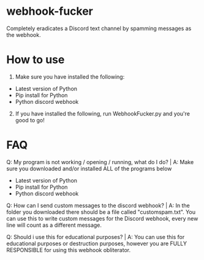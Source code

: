 # webhook-fucker
Completely eradicates a Discord text channel by spamming messages as the webhook.
# How to use
1. Make sure you have installed the following:
 - Latest version of Python
 - Pip install for Python
 - Python discord webhook
2. If you have installed the following, run WebhookFucker.py and you're good to go!
# FAQ
Q: My program is not working / opening / running, what do I do? | A: Make sure you downloaded and/or installed ALL of the programs below
 - Latest version of Python
 - Pip install for Python
 - Python discord webhook

Q: How can I send custom messages to the discord webhook? | A: In the folder you downloaded there should be a file called "customspam.txt".
You can use this to write custom messages for the Discord webhook, every new line will count as a different message.

Q: Should i use this for educational purposes? | A: You can use this for educational purposes or destruction purposes, however you are FULLY RESPONSIBLE for using this webhook obliterator.
